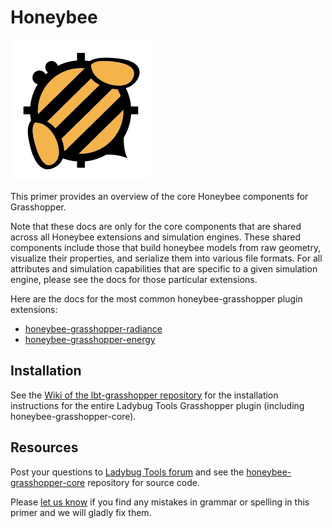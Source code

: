 # Honeybee

![Honeybee](https://github.com/ladybug-tools/artwork/raw/master/icons_bugs/grasshopper_tabs/small/Honeybee.png)

This primer provides an overview of the core Honeybee components for Grasshopper.

Note that these docs are only for the core components that are shared across all Honeybee extensions and simulation engines. These shared components include those that build honeybee models from raw geometry, visualize their properties, and serialize them into various file formats. For all attributes and simulation capabilities that are specific to a given simulation engine, please see the docs for those particular extensions.

Here are the docs for the most common honeybee-grasshopper plugin extensions:

* [honeybee-grasshopper-radiance](https://docs.ladybug.tools/hb-radiance-primer/)
* [honeybee-grasshopper-energy](https://github.com/ladybug-tools/hb-energy-primer)

## Installation

See the [Wiki of the lbt-grasshopper repository](https://github.com/ladybug-tools/lbt-grasshopper/wiki) for the installation instructions for the entire Ladybug Tools Grasshopper plugin \(including honeybee-grasshopper-core\).

## Resources

Post your questions to [Ladybug Tools forum](http://discourse.ladybug.tools) and see the [honeybee-grasshopper-core](https://github.com/ladybug-tools/honeybee-grasshopper-core) repository for source code.

Please [let us know](https://github.com/ladybug-tools/honeybee-grasshopper-core/issues) if you find any mistakes in grammar or spelling in this primer and we will gladly fix them.

